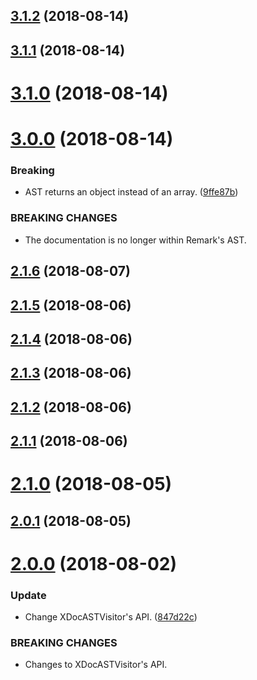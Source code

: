 ## [3.1.2](https://github.com/iwatakeshi/xdoc-parser/compare/v3.1.1...v3.1.2) (2018-08-14)

## [3.1.1](https://github.com/iwatakeshi/xdoc-parser/compare/v3.1.0...v3.1.1) (2018-08-14)

# [3.1.0](https://github.com/iwatakeshi/xdoc-parser/compare/v3.0.0...v3.1.0) (2018-08-14)

# [3.0.0](https://github.com/iwatakeshi/xdoc-parser/compare/v2.1.6...v3.0.0) (2018-08-14)


### Breaking

* AST returns an object instead of an array. ([9ffe87b](https://github.com/iwatakeshi/xdoc-parser/commit/9ffe87b))


### BREAKING CHANGES

* The documentation is no longer within Remark's AST.

## [2.1.6](https://github.com/iwatakeshi/xdoc-parser/compare/v2.1.5...v2.1.6) (2018-08-07)

## [2.1.5](https://github.com/iwatakeshi/xdoc-parser/compare/v2.1.4...v2.1.5) (2018-08-06)

## [2.1.4](https://github.com/iwatakeshi/xdoc-parser/compare/v2.1.3...v2.1.4) (2018-08-06)

## [2.1.3](https://github.com/iwatakeshi/xdoc-parser/compare/v2.1.2...v2.1.3) (2018-08-06)

## [2.1.2](https://github.com/iwatakeshi/xdoc-parser/compare/v2.1.1...v2.1.2) (2018-08-06)

## [2.1.1](https://github.com/iwatakeshi/xdoc-parser/compare/v2.1.0...v2.1.1) (2018-08-06)

# [2.1.0](https://github.com/iwatakeshi/xdoc-parser/compare/v2.0.1...v2.1.0) (2018-08-05)

## [2.0.1](https://github.com/iwatakeshi/xdoc-parser/compare/v2.0.0...v2.0.1) (2018-08-05)

# [2.0.0](https://github.com/iwatakeshi/xdoc-parser/compare/v1.0.1...v2.0.0) (2018-08-02)


### Update

* Change XDocASTVisitor's API. ([847d22c](https://github.com/iwatakeshi/xdoc-parser/commit/847d22c))


### BREAKING CHANGES

* Changes to XDocASTVisitor's API.
